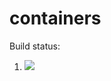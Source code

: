 # containers

Build status:

1. [![](https://github.com/JustinEsters/contiainers_justin/workflows/tests-Heap/badge.svg)](https://github.com/JustinEsters/contiainers_justin/actions?query=workflow%3Atests-Heap)

